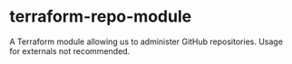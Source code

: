 # terraform-repo-module

A Terraform module allowing us to administer GitHub repositories. Usage for externals not 
recommended.
